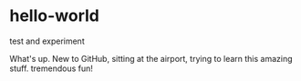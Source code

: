 # hello-world
test and experiment

What's up. New to GitHub, sitting at the airport, trying to learn this amazing stuff. tremendous fun!
